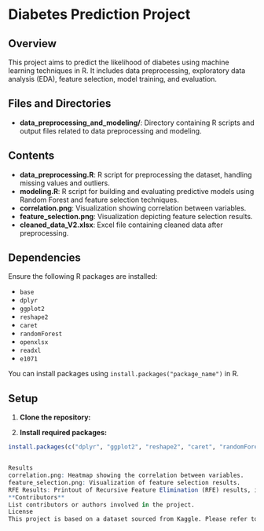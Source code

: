 # Diabetes Prediction Project

## Overview
This project aims to predict the likelihood of diabetes using machine learning techniques in R. It includes data preprocessing, exploratory data analysis (EDA), feature selection, model training, and evaluation.

## Files and Directories
- **data_preprocessing_and_modeling/**: Directory containing R scripts and output files related to data preprocessing and modeling.

## Contents
- **data_preprocessing.R**: R script for preprocessing the dataset, handling missing values and outliers.
- **modeling.R**: R script for building and evaluating predictive models using Random Forest and feature selection techniques.
- **correlation.png**: Visualization showing correlation between variables.
- **feature_selection.png**: Visualization depicting feature selection results.
- **cleaned_data_V2.xlsx**: Excel file containing cleaned data after preprocessing.

## Dependencies
Ensure the following R packages are installed:
- `base`
- `dplyr`
- `ggplot2`
- `reshape2`
- `caret`
- `randomForest`
- `openxlsx`
- `readxl`
- `e1071`

You can install packages using `install.packages("package_name")` in R.

## Setup
1. **Clone the repository:**

2. **Install required packages:**
```R
install.packages(c("dplyr", "ggplot2", "reshape2", "caret", "randomForest", "openxlsx", "readxl", "e1071"))


Results
correlation.png: Heatmap showing the correlation between variables.
feature_selection.png: Visualization of feature selection results.
RFE Results: Printout of Recursive Feature Elimination (RFE) results, including selected features and performance metrics.
**Contributors**
List contributors or authors involved in the project.
License
This project is based on a dataset sourced from Kaggle. Please refer to the licensing terms on the Kaggle competition page or dataset source for more information.

